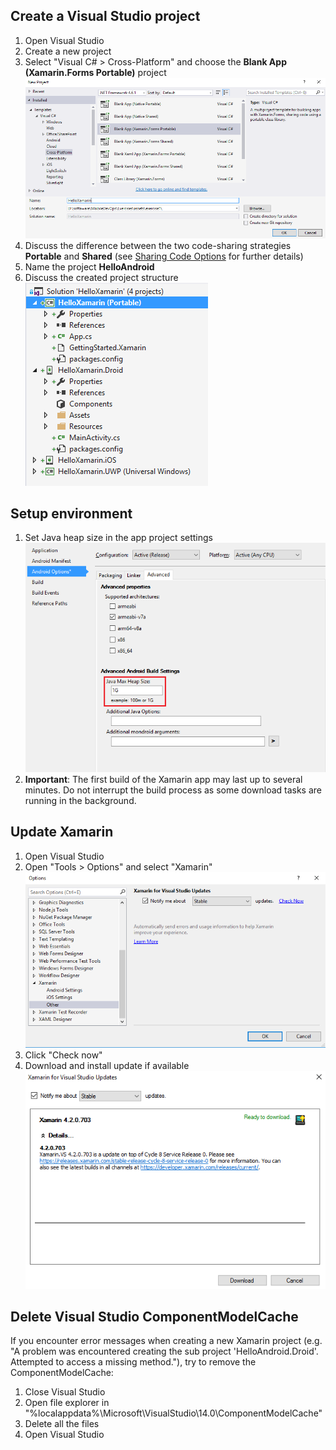 



## Create a Visual Studio project
1. Open Visual Studio
1. Create a new project
1. Select "Visual C# > Cross-Platform" and choose the **Blank App (Xamarin.Forms Portable)** project
   ![Project template](images/exercise1/create-project.png)
1. Discuss the difference between the two code-sharing strategies **Portable** and **Shared** (see [Sharing Code Options](https://developer.xamarin.com/guides/cross-platform/application_fundamentals/building_cross_platform_applications/sharing_code_options/) for further details)
1. Name the project **HelloAndroid**
1. Discuss the created project structure<br/>
   ![Project structure](images/exercise1/project-structure.png)






## Setup environment
1. Set Java heap size in the app project settings
   ![Set Java heap size](images/exercise1/JavaMaxHeapSize.png)
1. **Important**: The first build of the Xamarin app may last up to several minutes. Do not interrupt the build process as some download tasks are running in the background.


## Update Xamarin
1. Open Visual Studio
1. Open "Tools > Options" and select "Xamarin"<br/>
   ![Xamarin Other](images/exercise1/xamarin-updates.png)
1. Click "Check now"
1. Download and install update if available<br/>
   ![Xamarin Update](images/exercise1/xamarin-download.png)

## Delete Visual Studio ComponentModelCache
If you encounter error messages when creating a new Xamarin project (e.g. "A problem was encountered creating the sub project 'HelloAndroid.Droid'. Attempted to access a missing method."), try to remove the ComponentModelCache:
1. Close Visual Studio
1. Open file explorer in "%localappdata%\Microsoft\VisualStudio\14.0\ComponentModelCache"
1. Delete all the files
1. Open Visual Studio